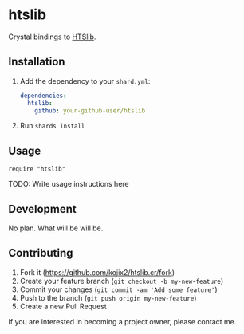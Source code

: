 # htslib

Crystal bindings to [HTSlib](https://github.com/samtools/htslib).

## Installation

1. Add the dependency to your `shard.yml`:

   ```yaml
   dependencies:
     htslib:
       github: your-github-user/htslib
   ```

2. Run `shards install`

## Usage

```crystal
require "htslib"
```

TODO: Write usage instructions here

## Development

No plan. What will be will be.

## Contributing

1. Fork it (<https://github.com/kojix2/htslib.cr/fork>)
2. Create your feature branch (`git checkout -b my-new-feature`)
3. Commit your changes (`git commit -am 'Add some feature'`)
4. Push to the branch (`git push origin my-new-feature`)
5. Create a new Pull Request

If you are interested in becoming a project owner, please contact me.
